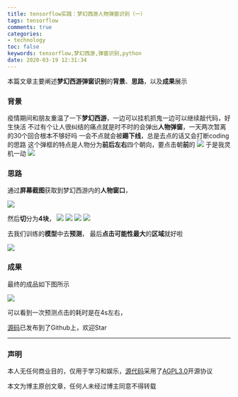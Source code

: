 ```yaml
---
title: tensorflow实践：梦幻西游人物弹窗识别（一）
tags: tensorflow
comments: true
categories: 
- technology
toc: false
keywords: tensorflow,梦幻西游,弹窗识别,python
date: 2020-03-19 12:31:34
---
```



本篇文章主要阐述**梦幻西游弹窗识别**的**背景**、**思路**，以及**成果**展示

### 背景

疫情期间和朋友重温了一下**梦幻西游**，一边可以挂机抓鬼一边可以继续敲代码，好生快活
不过有个让人很纠结的痛点就是时不时的会弹出**人物弹窗**，一天两次暂离的30个回合根本不够好吗
一会不点就会被**踢下线**，总是去点的话又会打断coding的思路
这个弹框的特点是人物分为**前后左右**四个朝向，要点击朝**前**的
![](http://images.di1shuai.com/FmDIRoW-uf7202sHP3Eky3sDT9VD)
于是我灵机一动
![](http://images.di1shuai.com/FswzKDqTRqpLW9ZJ67vyUkVFc3BU)

### 思路

通过**屏幕截图**获取到梦幻西游内的**人物窗口**，

![](http://images.di1shuai.com/FvmxSuj1rzrJwWLb5v2ZMK5yqqYg)

然后**切**分为**4块**，
![](http://images.di1shuai.com/FtNE-uhRJniapeoZu-L5DTnVY-KH)
![](http://images.di1shuai.com/Fu4P4PpvjEdWYxPwiBl0bzL-Yw-u)
![](http://images.di1shuai.com/FoRMjFWNw0ixNK6tYIwKADSQi-UX)
![](http://images.di1shuai.com/FsGV0OkNfQuog-NtJx33JRAC-IlA)

去我们训练的**模型**中去**预测**，
最后**点击可能性最大**的**区域**就好啦

![](http://images.di1shuai.com/Fl91DfaNDpCfVTf_KfZ17oaZcGcc)



### 成果

最终的成品如下图所示

![](http://images.di1shuai.com/Fhvwyz8scozJqC5rx4oFimY4nqlh)

可以看到一次预测点击的耗时是在4s左右，

[源码](https://github.com/BestBurning/mhxy)已发布到了Github上，欢迎Star

---
### 声明

本人无任何商业目的，仅用于学习和娱乐，[源代码](https://github.com/BestBurning/mhxy)采用了[AGPL3.0](https://opensource.org/licenses/AGPL-3.0)开源协议

本文为博主原创文章，任何人未经过博主同意不得转载